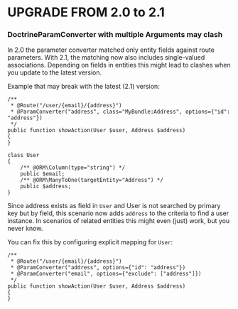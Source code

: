 UPGRADE FROM 2.0 to 2.1
=======================

### DoctrineParamConverter with multiple Arguments may clash

In 2.0 the parameter converter matched only entity fields against route parameters.
With 2.1, the matching now also includes single-valued associations. Depending
on fields in entities this might lead to clashes when you update to the latest version.

Example that may break with the latest (2.1) version:

    /**
     * @Route("/user/{email}/{address}")
     * @ParamConverter("address", class="MyBundle:Address", options={"id": "address"})
     */
    public function showAction(User $user, Address $address)
    {
    }

    class User
    {
        /** @ORM\Column(type="string") */
        public $email;
        /** @ORM\ManyToOne(targetEntity="Address") */
        public $address;
    }

Since address exists as field in `User` and User is not searched by primary key but
by field, this scenario now adds `address` to the criteria to find a user instance.
In scenarios of related entities this might even (just) work, but you never know.

You can fix this by configuring explicit mapping for `User`:

    /**
     * @Route("/user/{email}/{address}")
     * @ParamConverter("address", options={"id": "address"})
     * @ParamConverter("email", options={"exclude": ["address"]})
     */
    public function showAction(User $user, Address $address)
    {
    }
